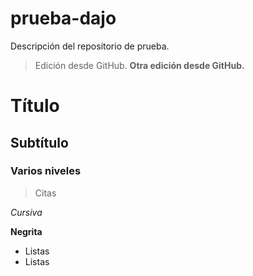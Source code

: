 # prueba-dajo
Descripción del repositorio de prueba.

> Edición desde GitHub.
**Otra edición desde GitHub.**
# Título
## Subtítulo
### Varios niveles

> Citas

*Cursiva*

**Negrita**

- Listas
- Listas
